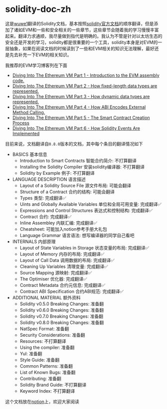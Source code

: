 # solidity-doc-zh
这是[wuwe1](wuwe1.com)翻译的Solidity文档，基本按照[solidity官方文档](https://docs.soliditylang.org/en/v0.8.0/index.html)的顺序翻译，但是添加了诸如EVM和一些和安全相关的一些章节，这些章节会随着我的学习慢慢丰富起来。翻译力求通顺，我尽量做到指代是明确的。我认为不管是针对以太坊生态的安全还是开发的学习，solidity都是很重要的一个工具，solidity本身是对EVM的一层抽象，如果在阅读文档的时候读到了一些和EVM相关的知识无法理解，最好还是先去补充一下EVM的相关知识。

我推荐的EVM学习博客列在下面

- [Diving Into The Ethereum VM Part 1 - Introduction to the EVM assembly code.](https://blog.qtum.org/diving-into-the-ethereum-vm-6e8d5d2f3c30)
- [Diving Into The Ethereum VM Part 2 - How fixed-length data types are represented.](https://medium.com/@hayeah/diving-into-the-ethereum-vm-part-2-storage-layout-bc5349cb11b7)
- [Diving Into The Ethereum VM Part 3 - How dynamic data types are represented.](https://medium.com/@hayeah/diving-into-the-ethereum-vm-the-hidden-costs-of-arrays-28e119f04a9b)
- [Diving Into The Ethereum VM Part 4 - How ABI Encodes External Method Calling.](https://medium.com/@hayeah/how-to-decipher-a-smart-contract-method-call-8ee980311603)
- [Diving Into The Ethereum VM Part 5 - The Smart Contract Creation Process](https://medium.com/@hayeah/diving-into-the-ethereum-vm-part-5-the-smart-contract-creation-process-cb7b6133b855)
- [Diving Into The Ethereum VM Part 6 - How Solidity Events Are Implemented](https://blog.qtum.org/how-solidity-events-are-implemented-diving-into-the-ethereum-vm-part-6-30e07b3037b9)

目前来说，文档翻译自`0.8.0`版本的文档，其中每个条目的翻译情况如下

- BASICS 基本信息
    - Introduction to Smart Contracts 智能合约简介: 不打算翻译
    - Installing the Solidity Compiler 安装solidity编译器: 不打算翻译
    - Solidity by Example 例子: 不打算翻译
- LANGUAGE DESCRIPTION 语言描述
    - Layout of a Solidity Source File 源文件布局: 可能会翻译
    - Structure of a Contract 合约的结构: 可能会翻译
    - Types 类型: 完成翻译✅
    - Uints and Globally Available Variables 单位和全局可用变量: 完成翻译✅
    - Expressions and Control Structures 表达式和控制结构: 完成翻译✅
    - Contract 合约: 完成翻译✅
    - Inline Assembley 内联汇编: 完成翻译✅
    - Cheatsheet: 可能加入notion参考手册大礼包
    - Language Grammar 语言语法: 想写编译器的同学自己看吧
- INTERNALS 内部原理
    - Layout of State Variables in Storage 状态变量的布局: 完成翻译✅
    - Layout of Memory 内存的布局: 完成翻译✅
    - Layout of Call Data 调用数据的布局: 完成翻译✅
    - Cleaning Up Variables 清理变量: 完成翻译✅
    - Source Mapping 源映射: 完成翻译✅
    - The Optimiser 优化器: 完成翻译✅
    - Contract Metadata 合约元信息: 完成翻译✅
    - Contract ABI Specification 合约ABI规范: 完成翻译✅
- ADDITIONAL MATERIAL 额外资料
    - Solidity v0.5.0 Breaking Changes: 准备翻
    - Solidity v0.6.0 Breaking Changes: 准备翻
    - Solidity v0.7.0 Breaking Changes: 准备翻
    - Solidity v0.8.0 Breaking Changes: 准备翻
    - NatSpec Format: 准备翻
    - Security Considerations: 准备翻
    - Resources: 不打算翻译
    - Using the compiler: 准备翻
    - Yul: 准备翻
    - Style Guide: 准备翻
    - Common Patterns: 准备翻
    - List of Known Bugs: 准备翻
    - Contributing: 准备翻
    - Solidity Brand Guide: 不打算翻译
    - Keyword Index: 不打算翻译

这个文档放在[notion](https://www.notion.so/The-Little-Soliditier-d676ff77f7ff4259a64e41210cef79a9)上，欢迎大家阅读

